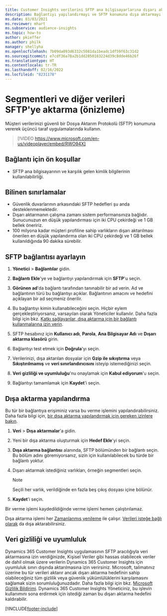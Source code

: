 ```yaml
---
title: Customer Insights verilerini SFTP ana bilgisayarlarına dışarı aktarma (video içerir)
description: Bağlantıyı yapılandırmayı ve SFTP konumuna dışa aktarmayı öğrenin.
ms.date: 03/03/2021
ms.reviewer: mhart
ms.subservice: audience-insights
ms.topic: how-to
author: pkieffer
ms.author: philk
manager: shellyha
ms.openlocfilehash: 7b09da093d6332c5081da1beadc1df59f63c31d2
ms.sourcegitcommit: e7cdf36a78a2b1dd2850183224d39c8dde46b26f
ms.translationtype: HT
ms.contentlocale: tr-TR
ms.lasthandoff: 02/16/2022
ms.locfileid: "8231178"
---
```

# <a name="export-segments-and-other-data-to-sftp-preview"></a>Segmentleri ve diğer verileri SFTP'ye aktarma (önizleme)

Müşteri verilerinizi güvenli bir Dosya Aktarım Protokolü (SFTP) konumuna vererek üçüncü taraf uygulamalarında kullanın.

> [!VIDEO https://www.microsoft.com/en-us/videoplayer/embed/RWO94X]

## <a name="prerequisites-for-connection"></a>Bağlantı için ön koşullar

- SFTP ana bilgisayarının ve karşılık gelen kimlik bilgilerinin kullanılabilirliği.

## <a name="known-limitations"></a>Bilinen sınırlamalar

- Güvenlik duvarlarının arkasındaki SFTP hedefleri şu anda desteklenmemektedir. 
- Dışarı aktarmanın çalışma zamanı sistem performansınıza bağlıdır. Sunucunuzun en düşük yapılandırması için iki CPU çekirdeği ve 1 GB bellek öneririz. 
- 100 milyona kadar müşteri profiline sahip varlıkların dışarı aktarılması önerilen en düşük yapılandırma olan iki CPU çekirdeği ve 1 GB bellek kullanıldığında 90 dakika sürebilir. 

## <a name="set-up-connection-to-sftp"></a>SFTP bağlantısı ayarlayın

1. **Yönetici** > **Bağlantılar** gidin.

1. **Bağlantı Ekle**'ye ve bağlantıyı yapılandırmak için **SFTP**'u seçin.

1. **Görünen ad**'da bağlantı tarafından tanınabilir bir ad verin. Ad ve bağlantının türü bu bağlantıyı açıklar. Bağlantının amacını ve hedefini açıklayan bir ad seçmeniz önerilir.

1. Bu bağlantıyı kimin kullanabileceğini seçin. Hiçbir eylem gerçekleştiriyorsanız, varsayılan olarak Yöneticiler kullanılır. Daha fazla bilgi için bkz. [Katkı sağlayanlar, dışa aktarma için bir bağlantı kullanmalarına izin verin](connections.md#allow-contributors-to-use-a-connection-for-exports).

1. SFTP hesabınız için **Kullanıcı adı**, **Parola**, **Ana Bilgisayar Adı** ve **Dışarı aktarma klasörü** girin.

1. Bağlantıyı test etmek için **Doğrula**'yı seçin.

1. Verilerinizi, dışa aktarılan dosyalar için **Gzip ile sıkıştırma** veya **Sıkıştırılmamış** ve **veri sınırlandırıcısını** isteyip istemediğinizi seçin.

1. **Veri gizliliği ve uyumluluğu**'nu onaylamak için **Kabul ediyorum**'u seçin.

1. Bağlantıyı tamamlamak için **Kaydet**'i seçin.

## <a name="configure-an-export"></a>Dışa aktarma yapılandırma

Bu tür bir bağlantıya erişiminiz varsa bu verme işlemini yapılandırabilirsiniz. Daha fazla bilgi için, [bir dışa aktarma yapılandırmak için gereken izinlere bakın](export-destinations.md#set-up-a-new-export).

1. **Veri** > **Dışa aktarmalar**'a gidin.

1. Yeni bir dışa aktarma oluşturmak için **Hedef Ekle**'yi seçin.

1. **Dışa aktarma bağlantısı** alanında, SFTP bölümünden bir bağlantı seçin. Bu bölüm adını göremiyorsanız, sizin için kullanılabilecek bu türde bir bağlantı yoktur.

1. Dışarı aktarmak istediğiniz varlıkları, örneğin segmentleri seçin.

   > [!NOTE]
   > Seçili her varlık, verildiğinde en fazla beş çıkış dosyası içine bölünür. 

1. **Kaydet**'i seçin.

Bir verme işlemi kaydedildiğinde verme işlemi hemen çalıştırılamaz.

Dışa aktarma işlemi her [Zamanlanmış yenileme](system.md#schedule-tab) ile çalışır. [Verileri isteğe bağlı olarak](export-destinations.md#run-exports-on-demand) da dışa aktarabilirsiniz. 

## <a name="data-privacy-and-compliance"></a>Veri gizliliği ve uyumluluk

Dynamics 365 Customer Insights uygulamasının SFTP aracılığıyla veri aktarmasına izin verdiğinizde, Kişisel Veriler gibi hassas olabilecek veriler de dahil olmak üzere verilerin Dynamics 365 Customer Insights için uyumluluk sınırı dışında aktarılmasına izin verirsiniz. Microsoft, talimatınız üzerine bu tür verileri aktarır ancak dışarı aktarma hedefinin sahip olabileceğiniz tüm gizlilik veya güvenlik yükümlülüklerini karşılamasını sağlamak sizin sorumluluğunuzdadır. Daha fazla bilgi için bkz. [Microsoft Gizlilik Bildirimi](https://go.microsoft.com/fwlink/?linkid=396732).
Dynamics 365 Customer Insights Yöneticiniz, bu işlevin kullanımını sona erdirmek için istediği zaman bu dışarı aktarma hedefini kaldırabilir.

[!INCLUDE[footer-include](../includes/footer-banner.md)]
